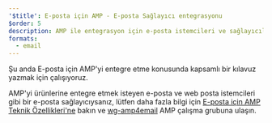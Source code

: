 ```yaml
---
'$title': E-posta için AMP - E-posta Sağlayıcı entegrasyonu
$order: 5
description: AMP ile entegrasyon için e-posta istemcileri ve sağlayıcıları için bilgiler.
formats:
  - email
---
```


Şu anda E-posta için AMP'yi entegre etme konusunda kapsamlı bir kılavuz yazmak için çalışıyoruz.

AMP'yi ürünlerine entegre etmek isteyen e-posta ve web posta istemcileri gibi bir e-posta sağlayıcıysanız, lütfen daha fazla bilgi için [E-posta için AMP Teknik Özellikleri'ne](../../../documentation/guides-and-tutorials/learn/email-spec/amp-email-format.md?format=email) bakın ve [wg-amp4email](https://github.com/ampproject/wg-amp4email) AMP çalışma grubuna ulaşın.
